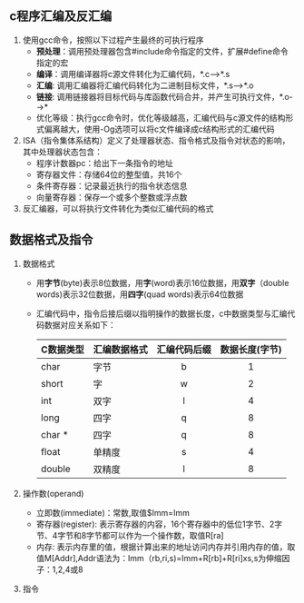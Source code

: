 ## c程序汇编及反汇编
1. 使用gcc命令，按照以下过程产生最终的可执行程序
   - **预处理**：调用预处理器包含#include命令指定的文件，扩展#define命令指定的宏
   - **编译**：调用编译器将c源文件转化为汇编代码，\*.c-->\*.s
   - **汇编**: 调用汇编器将汇编代码转化为二进制目标文件，\*.s-->\*.o
   - **链接**: 调用链接器将目标代码与库函数代码合并，并产生可执行文件，\*.o-->\*
   - 优化等级：执行gcc命令时，优化等级越高，汇编代码与c源文件的结构形式偏离越大，使用-Og选项可以将c文件编译成c结构形式的汇编代码
2. ISA（指令集体系结构）定义了处理器状态、指令格式及指令对状态的影响，其中处理器状态包含：
   - 程序计数器pc：给出下一条指令的地址
   - 寄存器文件：存储64位的整型值，共16个
   - 条件寄存器：记录最近执行的指令状态信息
   - 向量寄存器：保存一个或多个整数或浮点数
3. 反汇编器，可以将执行文件转化为类似汇编代码的格式

## 数据格式及指令
1. 数据格式
   - 用**字节**(byte)表示8位数据，用**字**(word)表示16位数据，用**双字**（double words)表示32位数据，用**四字**(quad words)表示64位数据
   - 汇编代码中，指令后接后缀以指明操作的数据长度，c中数据类型与汇编代码数据对应关系如下：

     C数据类型|汇编数据格式|汇编代码后缀|数据长度(字节)
     :---|:---|:---:|:---:
     char|字节|b|1
     short|字|w|2
     int|双字|l|4
     long|四字|q|8
     char \*|四字|q|8
     float|单精度|s|4
     double|双精度|l|8

2. 操作数(operand)
   - 立即数(immediate)：常数,取值$Imm=Imm
   - 寄存器(register): 表示寄存器的内容，16个寄存器中的低位1字节、2字节、4字节和8字节都可以作为一个操作数，取值R[ra]
   - 内存: 表示内存里的值，根据计算出来的地址访问内存并引用内存的值，取值M[Addr],Addr语法为：Imm（rb,ri,s)=Imm+R[rb]+R[ri]xs,s为伸缩因子：1,2,4或8
3. 指令
   
